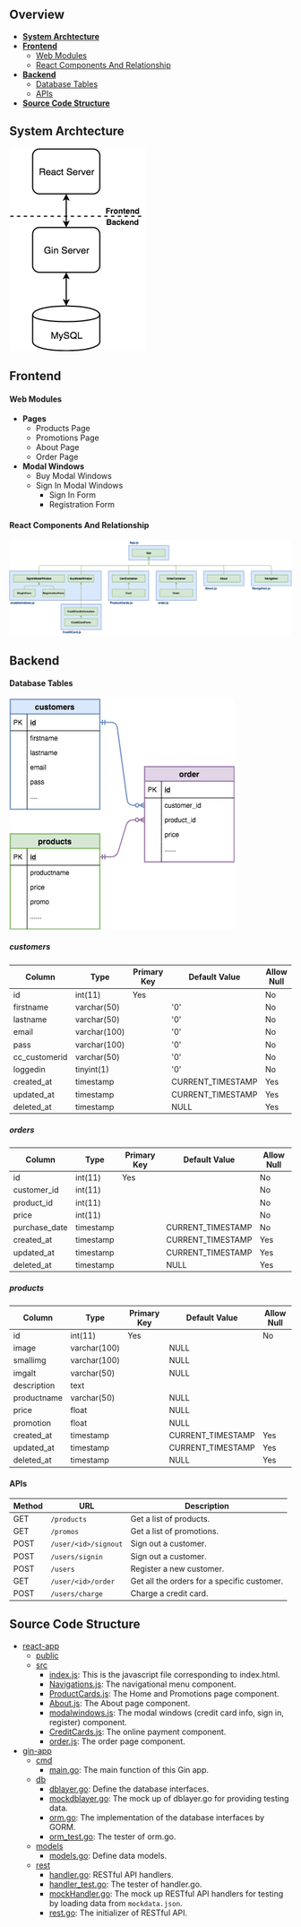 ## Overview 
- [**System Archtecture**](#system-archtecture)
- [**Frontend**](#frontend)
   - [Web Modules](#web-modules)
   - [React Components And Relationship](#react-components-and-relationship)
- [**Backend**](#backend)
   - [Database Tables](#database-tables)
   - [APIs](#apis)
- [**Source Code Structure**](#source-code-structure)

## System Archtecture
![](../img/system_archtecture.png)

## Frontend
#### Web Modules
- **Pages**
   - Products Page
   - Promotions Page
   - About Page
   - Order Page
- **Modal Windows**
   - Buy Modal Windows
   - Sign In Modal Windows
      - Sign In Form
      - Registration Form

#### React Components And Relationship
![](../img/component.png)

## Backend
#### Database Tables
![](../img/entity_relationship.png)
##### customers
| Column | Type | Primary Key | Default Value | Allow Null |
|----|----|----|----|----|
| id | int(11) | Yes |  | No |
| firstname | varchar(50) |  | '0' | No |
| lastname | varchar(50) |  | '0' | No |
| email | varchar(100) |  | '0' | No |
| pass | varchar(100) |  | '0' | No |
| cc_customerid | varchar(50) |  | '0' | No |
| loggedin | tinyint(1) |  | '0' | No |
| created_at | timestamp |  | CURRENT_TIMESTAMP | Yes |
| updated_at | timestamp |  | CURRENT_TIMESTAMP | Yes |
| deleted_at | timestamp |  | NULL | Yes |

##### orders
| Column | Type | Primary Key | Default Value | Allow Null |
|----|----|----|----|----|
| id | int(11) | Yes |  | No |
| customer_id | int(11) |  |  | No |
| product_id | int(11) |  |  | No |
| price | int(11) |  |  | No |
| purchase_date | timestamp |  | CURRENT_TIMESTAMP | No |
| created_at | timestamp |  | CURRENT_TIMESTAMP | Yes |
| updated_at | timestamp |  | CURRENT_TIMESTAMP | Yes |
| deleted_at | timestamp |  | NULL | Yes |

##### products
| Column | Type | Primary Key | Default Value | Allow Null |
|----|----|----|----|----|
| id | int(11) | Yes |  | No |
| image | varchar(100) |  | NULL |  |
| smallimg | varchar(100) |  | NULL |  |
| imgalt | varchar(50) |  | NULL |  |
| description | text |  |  |  |
| productname | varchar(50) |  | NULL |  |
| price | float |  | NULL |  |
| promotion | float |  | NULL |  |
| created_at | timestamp |  | CURRENT_TIMESTAMP | Yes |
| updated_at | timestamp |  | CURRENT_TIMESTAMP | Yes |
| deleted_at | timestamp |  | NULL | Yes |

#### APIs
| Method | URL | Description |
|---|---|---|
| GET | `/products` | Get a list of products. |
| GET | `/promos` | Get a list of promotions. |
| POST | `/user/<id>/signout` | Sign out a customer. |
| POST | `/users/signin` | Sign out a customer. |
| POST | `/users` | Register a new customer. |
| GET | `/user/<id>/order` | Get all the orders for a specific customer. |
| POST | `/users/charge` | Charge a credit card. |



## Source Code Structure
- [react-app](../react-app)
   - [public](../react-app/public)
   - [src](../react-app/src)
      - [index.js](../react-app/src/index.js): This is the javascript file corresponding to index.html.
      - [Navigations.js](../react-app/src/Navigations.js): The navigational menu component.
      - [ProductCards.js](../react-app/src/ProductCards.js): The Home and Promotions page component.
      - [About.js](../react-app/src/About.js): The About page component.
      - [modalwindows.js](../react-app/src/modalwindows.js): The modal windows (credit card info, sign in, register) component.
      - [CreditCards.js](../react-app/src/CreditCards.js): The online payment component.
      - [order.js](../react-app/src/order.js): The order page component.
- [gin-app]()
   - [cmd]()
      - [main.go](../gin-app/cmd/main.go): The main function of this Gin app.
   - [db]()
      - [dblayer.go](../gin-app/db/dblayer.go): Define the database interfaces.
      - [mockdblayer.go](../gin-app/db/mockdblayer.go): The mock up of dblayer.go for providing testing data.
      - [orm.go](../gin-app/db/orm.go): The implementation of the database interfaces by GORM.
      - [orm_test.go](../gin-app/db/orm.go): The tester of orm.go.
   - [models]()
      - [models.go](../gin-app/models/models.go): Define data models.
   - [rest]()
      - [handler.go](../gin-app/rest/handler.go): RESTful API handlers.
      - [handler_test.go](../gin-app/rest/handler_test.go): The tester of handler.go.
      - [mockHandler.go](../gin-app/rest/mockHandler.go): The mock up RESTful API handlers for testing by loading data from `mockdata.json`.
      - [rest.go](../gin-app/rest/rest.go): The initializer of RESTful API.
